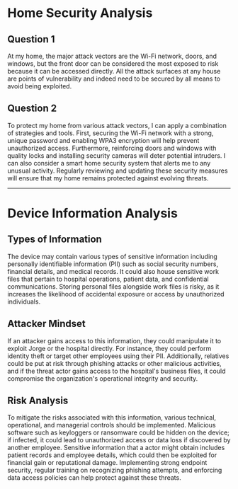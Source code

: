 # Home Security Analysis

## Question 1
At my home, the major attack vectors are the Wi-Fi network, doors, and windows, but the front door can be considered the most exposed to risk because it can be accessed directly. All the attack surfaces at any house are points of vulnerability and indeed need to be secured by all means to avoid being exploited.

## Question 2
To protect my home from various attack vectors, I can apply a combination of strategies and tools. First, securing the Wi-Fi network with a strong, unique password and enabling WPA3 encryption will help prevent unauthorized access. Furthermore, reinforcing doors and windows with quality locks and installing security cameras will deter potential intruders. I can also consider a smart home security system that alerts me to any unusual activity. Regularly reviewing and updating these security measures will ensure that my home remains protected against evolving threats.

---

# Device Information Analysis

## Types of Information
The device may contain various types of sensitive information including personally identifiable information (PII) such as social security numbers, financial details, and medical records. It could also house sensitive work files that pertain to hospital operations, patient data, and confidential communications. Storing personal files alongside work files is risky, as it increases the likelihood of accidental exposure or access by unauthorized individuals.

## Attacker Mindset
If an attacker gains access to this information, they could manipulate it to exploit Jorge or the hospital directly. For instance, they could perform identity theft or target other employees using their PII. Additionally, relatives could be put at risk through phishing attacks or other malicious activities, and if the threat actor gains access to the hospital's business files, it could compromise the organization's operational integrity and security.

## Risk Analysis
To mitigate the risks associated with this information, various technical, operational, and managerial controls should be implemented. Malicious software such as keyloggers or ransomware could be hidden on the device; if infected, it could lead to unauthorized access or data loss if discovered by another employee. Sensitive information that a actor might obtain includes patient records and employee details, which could then be exploited for financial gain or reputational damage. Implementing strong endpoint security, regular training on recognizing phishing attempts, and enforcing data access policies can help protect against these threats.
